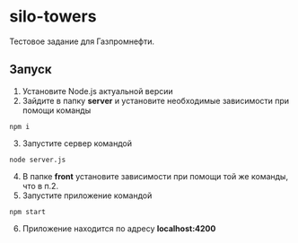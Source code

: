 # silo-towers
Тестовое задание для Газпромнефти.

## Запуск

1. Установите Node.js актуальной версии
2. Зайдите в папку **server** и установите необходимые зависимости при помощи команды
```
npm i
```
3. Запустите сервер командой 
```
node server.js
```
4. В папке **front** установите зависимости при помощи той же команды, что в п.2.
5. Запустите приложение командой
```
npm start
```
6. Приложение находится по адресу **localhost:4200**




